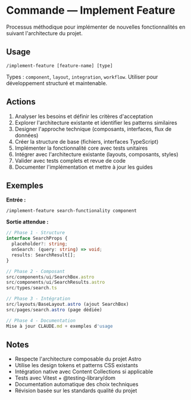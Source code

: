 # Commande — Implement Feature

Processus méthodique pour implémenter de nouvelles fonctionnalités en suivant l'architecture du projet.

## Usage

```
/implement-feature [feature-name] [type]
```

Types : `component`, `layout`, `integration`, `workflow`. Utiliser pour développement structuré et maintenable.

## Actions

1. Analyser les besoins et définir les critères d'acceptation
2. Explorer l'architecture existante et identifier les patterns similaires
3. Designer l'approche technique (composants, interfaces, flux de données)
4. Créer la structure de base (fichiers, interfaces TypeScript)
5. Implémenter la fonctionnalité core avec tests unitaires
6. Intégrer avec l'architecture existante (layouts, composants, styles)
7. Valider avec tests complets et revue de code
8. Documenter l'implémentation et mettre à jour les guides

## Exemples

**Entrée :**

```
/implement-feature search-functionality component
```

**Sortie attendue :**

```typescript
// Phase 1 - Structure
interface SearchProps {
  placeholder?: string;
  onSearch: (query: string) => void;
  results: SearchResult[];
}

// Phase 2 - Composant
src/components/ui/SearchBox.astro
src/components/ui/SearchResults.astro
src/types/search.ts

// Phase 3 - Intégration
src/layouts/BaseLayout.astro (ajout SearchBox)
src/pages/search.astro (page dédiée)

// Phase 4 - Documentation
Mise à jour CLAUDE.md + exemples d'usage
```

## Notes

- Respecte l'architecture composable du projet Astro
- Utilise les design tokens et patterns CSS existants
- Intégration native avec Content Collections si applicable
- Tests avec Vitest + @testing-library/dom
- Documentation automatique des choix techniques
- Révision basée sur les standards qualité du projet
